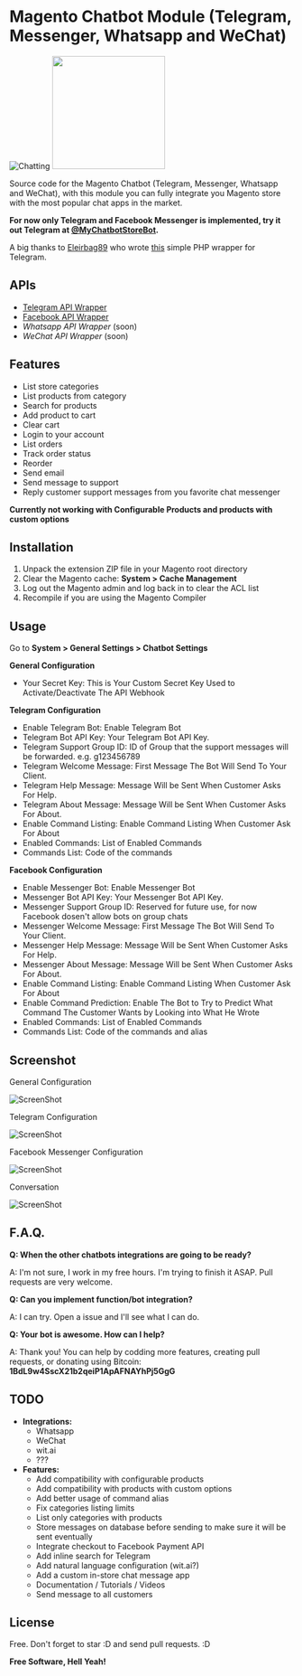 # Magento Chatbot Module (Telegram, Messenger, Whatsapp and WeChat)

![Chatting](http://i.imgur.com/kPqEV2o.gif)
<img src="/screenshots/chat.gif?raw=true" width="200px">

Source code for the Magento Chatbot (Telegram, Messenger, Whatsapp and WeChat), with this module you can fully integrate you Magento store with the most popular chat apps in the market.

**For now only Telegram and Facebook Messenger is implemented, try it out Telegram at [@MyChatbotStoreBot](https://telegram.me/MyChatbotStoreBot).**

A big thanks to [Eleirbag89](https://github.com/Eleirbag89/) who wrote [this](https://github.com/Eleirbag89/TelegramBotPHP) simple PHP wrapper for Telegram.

## APIs
- [Telegram API Wrapper](https://github.com/Eleirbag89/TelegramBotPHP)
- [Facebook API Wrapper](https://github.com/blopa/MessengerBotPHP)
- *Whatsapp API Wrapper* (soon)
- *WeChat API Wrapper* (soon)

## Features
- List store categories
- List products from category
- Search for products
- Add product to cart
- Clear cart
- Login to your account
- List orders
- Track order status
- Reorder
- Send email
- Send message to support
- Reply customer support messages from you favorite chat messenger

**Currently not working with Configurable Products and products with custom options**

## Installation

1. Unpack the extension ZIP file in your Magento root directory
2. Clear the Magento cache: **System > Cache Management**
3. Log out the Magento admin and log back in to clear the ACL list
4. Recompile if you are using the Magento Compiler

## Usage

Go to **System > General Settings  > Chatbot Settings**

**General Configuration**

- Your Secret Key: This is Your Custom Secret Key Used to Activate/Deactivate The API Webhook

**Telegram Configuration**

- Enable Telegram Bot: Enable Telegram Bot
- Telegram Bot API Key: Your Telegram Bot API Key.
- Telegram Support Group ID: ID of Group that the support messages will be forwarded. e.g. g123456789
- Telegram Welcome Message: First Message The Bot Will Send To Your Client.
- Telegram Help Message: Message Will be Sent When Customer Asks For Help.
- Telegram About Message: Message Will be Sent When Customer Asks For About.
- Enable Command Listing: Enable Command Listing When Customer Ask For About
- Enabled Commands: List of Enabled Commands
- Commands List: Code of the commands

**Facebook Configuration**

- Enable Messenger Bot: Enable Messenger Bot
- Messenger Bot API Key: Your Messenger Bot API Key.
- Messenger Support Group ID: Reserved for future use, for now Facebook dosen't allow bots on group chats
- Messenger Welcome Message: First Message The Bot Will Send To Your Client.
- Messenger Help Message: Message Will be Sent When Customer Asks For Help.
- Messenger About Message: Message Will be Sent When Customer Asks For About.
- Enable Command Listing: Enable Command Listing When Customer Ask For About
- Enable Command Prediction: Enable The Bot to Try to Predict What Command The Customer Wants by Looking into What He Wrote
- Enabled Commands: List of Enabled Commands
- Commands List: Code of the commands and alias

## Screenshot
General Configuration

![ScreenShot](https://raw.githubusercontent.com/blopa/Magento-Chatbot/master/screenshots/image_1.png)

Telegram Configuration

![ScreenShot](https://raw.githubusercontent.com/blopa/Magento-Chatbot/master/screenshots/image_2.png)

Facebook Messenger Configuration

![ScreenShot](https://raw.githubusercontent.com/blopa/Magento-Chatbot/master/screenshots/image_3.png)

Conversation

![ScreenShot](https://raw.githubusercontent.com/blopa/Magento-Chatbot/master/screenshots/image_4.jpg)

## F.A.Q.
**Q: When the other chatbots integrations are going to be ready?**

A: I'm not sure, I work in my free hours. I'm trying to finish it ASAP. Pull requests are very welcome.

**Q: Can you implement <???> function/bot integration?**

A: I can try. Open a issue and I'll see what I can do.

**Q: Your bot is awesome. How can I help?**

A: Thank you! You can help by codding more features, creating pull requests, or donating using Bitcoin: **1BdL9w4SscX21b2qeiP1ApAFNAYhPj5GgG**

## TODO
- **Integrations:**
	- Whatsapp
	- WeChat
	- wit.ai
	- ???
- **Features:**
	- Add compatibility with configurable products
	- Add compatibility with products with custom options
	- Add better usage of command alias
	- Fix categories listing limits
	- List only categories with products
	- Store messages on database before sending to make sure it will be sent eventually
	- Integrate checkout to Facebook Payment API
	- Add inline search for Telegram
	- Add natural language configuration (wit.ai?)
	- Add a custom in-store chat message app
	- Documentation / Tutorials / Videos
	- Send message to all customers

## License
Free. Don't forget to star :D and send pull requests. :D

**Free Software, Hell Yeah!**